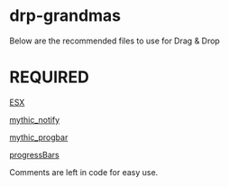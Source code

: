 # drp-grandmas

Below are the recommended files to use for Drag & Drop

# REQUIRED

[ESX](https://forum.fivem.net/t/release-esx-base/39881)

[mythic_notify](https://github.com/mythicrp/mythic_notify)

[mythic_progbar](https://github.com/mythicrp/mythic_progbar)

[progressBars](https://github.com/chipsahoy6/progressBars/tree/1.0)

Comments are left in code for easy use.
